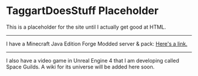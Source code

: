 <!DOCTYPE html>
<html>
    <head>
    </head>
    <body>
        <h1>TaggartDoesStuff Placeholder</h1>
        <p>This is a placeholder for the site until I actually get good at HTML.</p>
		<hr>
        <p>I have a Minecraft Java Edition Forge Modded server & pack: <a href="https://www.curseforge.com/minecraft/modpacks/spacing-guild-network/files/3647455">Here's a link.</a></p>
		<hr>
		<p>I also have a video game in Unreal Engine 4 that I am developing called Space Guilds. A wiki for its universe will be added here soon.</p>
    </body>
</html>
